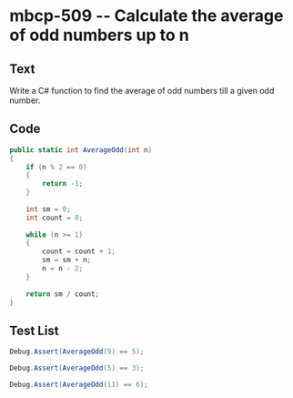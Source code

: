 # mbcp-509 -- Calculate the average of odd numbers up to n

## Text

Write a C# function to find the average of odd numbers till a given odd number.

## Code

```csharp
public static int AverageOdd(int n) 
{ 
    if (n % 2 == 0) 
    { 
        return -1; 
    } 
    
    int sm = 0; 
    int count = 0; 
    
    while (n >= 1) 
    { 
        count = count + 1; 
        sm = sm + n; 
        n = n - 2; 
    } 
    
    return sm / count; 
}
```

## Test List

```csharp
Debug.Assert(AverageOdd(9) == 5);
```

```csharp
Debug.Assert(AverageOdd(5) == 3);
```

```csharp
Debug.Assert(AverageOdd(11) == 6);
```
